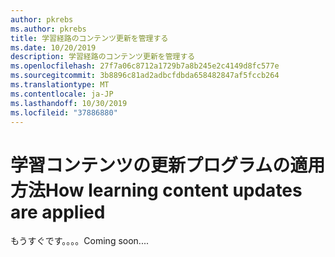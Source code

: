 ```yaml
---
author: pkrebs
ms.author: pkrebs
title: 学習経路のコンテンツ更新を管理する
ms.date: 10/20/2019
description: 学習経路のコンテンツ更新を管理する
ms.openlocfilehash: 27f7a06c8712a1729b7a8b245e2c4149d8fc577e
ms.sourcegitcommit: 3b8896c81ad2adbcfdbda658482847af5fccb264
ms.translationtype: MT
ms.contentlocale: ja-JP
ms.lasthandoff: 10/30/2019
ms.locfileid: "37886880"
---
```

# <a name="how-learning-content-updates-are-applied"></a><span data-ttu-id="4bff1-103">学習コンテンツの更新プログラムの適用方法</span><span class="sxs-lookup"><span data-stu-id="4bff1-103">How learning content updates are applied</span></span>
<span data-ttu-id="4bff1-104">もうすぐです。。。。</span><span class="sxs-lookup"><span data-stu-id="4bff1-104">Coming soon....</span></span>